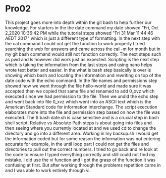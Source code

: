 # Pro02
This project goes more into depth within the git bash to help further our knowledge.
For starters in the the date command my date showed "Fri, Oct 2,2020 10:36:42 PM while 
the tutorial steps showed "Fri 31 Mar 11:44:46 AEDT 2017" which is just a different type of 
formatting. In the next step with the cal command I could not get the function to work properly I
tried searching the web for answers and came across the cal -m for month but in my git bash command 
would still not function correctly. The next steps such as pwd and ls however did work just as 
expected. Scripting is the next step which is taking the information from the last steps and using
nano helps wrote text better and easier. In the what is bash step basically is over is showing
which bash and locating the information and rewriting on top of the date code with the echo
command. In the file names and permissions step showed how we went through the file hello-world
and made sure it was accepted then we copied that same file and renamed to add 0_xvz which
executed since we had permission to the file. Then we undid the echo step and went back
into file 0_xvz which went into an ASCII text which is the American Standard code for 
information interchange. The script execution elaborates more into the file and permission step
based on how the file was executed. The $ bash date.sh is case sensitive and is a crucial step
in bash shell script. Relative vs Absolute Path steps is about going into files and then seeing
where you currently located at and we used cd to change the directory and go into a different
area. Working in my backup.sh I would get the information coded but for some reason the information was not entering accurate for example,
in the until loop part I could not get the files and directories to pull out the correct numbers. I tried to go back and re look at the code to ensure 
I typed everything correctly and still could not find my mistake. I did use the vi function and I got the grasp of the function it was confusing at first.
But after working through the problems repetition came in and I was able to work entirely through vi.
